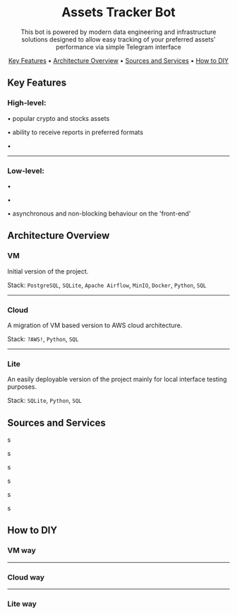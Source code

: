 <div align="center">

# Assets Tracker Bot

This bot is powered by modern data engineering and
infrastructure solutions designed to allow easy
tracking of your preferred assets' performance
via simple Telegram interface

[Key Features](#key-features) •
[Architecture Overview](#architecture-overview) •
[Sources and Services](#sources-and-services) •
[How to DIY](#how-to-diy)

</div>

## Key Features

### High-level:

• popular crypto and stocks assets

• ability to receive reports in preferred formats

•

---

### Low-level:

•

•

• asynchronous and non-blocking behaviour on the 'front-end'

## Architecture Overview

### VM

Initial version of the project.

Stack: `PostgreSQL`, `SQLite`, `Apache Airflow`, `MinIO`, `Docker`,
`Python`, `SQL`

---

### Cloud

A migration of VM based version to AWS cloud architecture.

Stack: `?AWS!`, `Python`, `SQL`

---

### Lite

An easily deployable version of the project mainly for
local interface testing purposes.

Stack: `SQLite`, `Python`, `SQL`

## Sources and Services

s

s

s

s

s

s

## How to DIY

### VM way

---

### Cloud way

---

### Lite way
